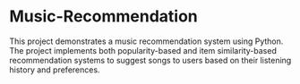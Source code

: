 # Music-Recommendation

This project demonstrates a music recommendation system using Python. The project implements both popularity-based and item similarity-based recommendation systems to suggest songs to users based on their listening history and preferences.
